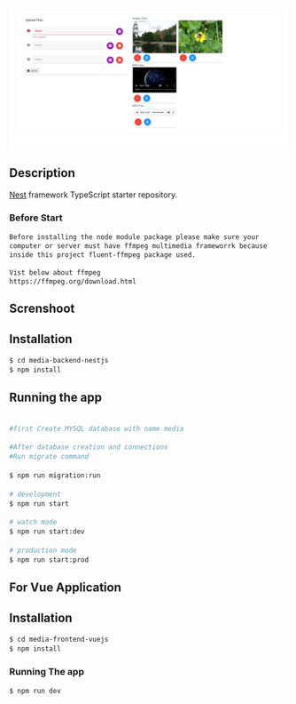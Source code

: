 [screenshot]: /media-manager.png

<p align="center">
  <a href="#" target="blank"><img src="media-manager.png" width="1280" alt="Nest Logo" /></a>
</p>

[circleci-image]: https://img.shields.io/circleci/build/github/nestjs/nest/master?token=abc123def456
[circleci-url]: https://circleci.com/gh/nestjs/nest


  <!--[![Backers on Open Collective](https://opencollective.com/nest/backers/badge.svg)](https://opencollective.com/nest#backer)
  [![Sponsors on Open Collective](https://opencollective.com/nest/sponsors/badge.svg)](https://opencollective.com/nest#sponsor)-->

## Description

[Nest](https://github.com/nestjs/nest) framework TypeScript starter repository.

### Before Start
```
Before installing the node module package please make sure your computer or server must have ffmpeg multimedia frameworrk because inside this project fluent-ffmpeg package used.

Vist below about ffmpeg 
https://ffmpeg.org/download.html

```
## Screnshoot




## Installation


```bash
$ cd media-backend-nestjs
$ npm install
```

## Running the app

```bash

#first Create MYSQL database with name media

#After database creation and connections 
#Run migrate command 

$ npm run migration:run

# development
$ npm run start

# watch mode
$ npm run start:dev

# production mode
$ npm run start:prod
```

## For Vue Application 

## Installation


```bash
$ cd media-frontend-vuejs
$ npm install
```

### Running The app
```bash
$ npm run dev
```
